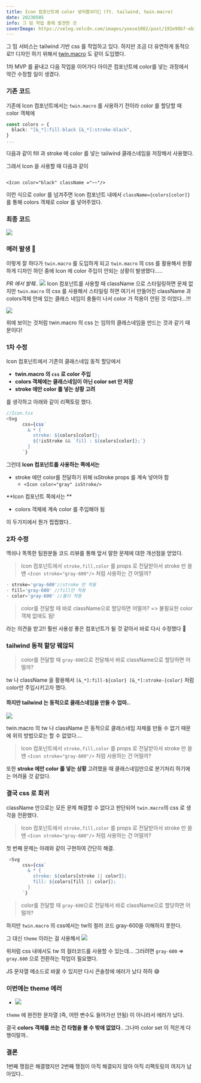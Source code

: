 ```yaml
---
title: Icon 컴포넌트에 color 넣어봅쉬다🌈 (ft. tailwind, twin.macro)
date: 20230505
info: 그 밈 작업 중에 발견한 것
coverImage: https://velog.velcdn.com/images/yoose1002/post/192e98b7-eb1b-45f3-a8df-d929ab0b1d34/image.png
---
```


그 밈 서비스는 tailwind 기반 css 를 작업하고 있다.
하지만 조금 더 유연하게 동적으로!! 디자인 하기 위해서 [twin.macro](https://github.com/ben-rogerson/twin.macro) 도 같이 도입했다.

1차 MVP 를 끝내고 다음 작업을 이어가다 아이콘 컴포넌트에 color를 넣는 과정에서 약간 수정할 일이 생겼다.

### 기존 코드

기존에 Icon 컴포넌트에서는 `twin.macro` 를 사용하기 전이라 color 를 할당할 때 color 객체에

```ts
const colors = {
  black: "[&_*]:fill-black [&_*]:stroke-black",
}
...

```

다음과 같이 fill 과 stroke 에 color 를 넣는 tailwind 클래스네임을 저장해서 사용했다.

그래서 Icon 을 사용할 때 다음과 같이

```

<Icon color="black" className ="~~"/>
```

이런 식으로 color 를 넘겨주면 Icon 컴포넌트 내에서 `className={colors[color]}` 를 통해 colors 객체로 color 를 넣어주었다.

### 최종 코드

![](https://velog.velcdn.com/images/yoose1002/post/893da7b2-3a0e-4040-b418-b26137dec044/image.png)

### 에러 발생 🧨

이렇게 잘 하다가 `twin.macro` 를 도입하게 되고 `twin.macro` 의 css 를 활용해서 원활하게 디자인 하던 중에 Icon 에 color 주입이 안되는 상황이 발생했다.....

_PR 에서 발췌.._
![](https://velog.velcdn.com/images/yoose1002/post/c191b462-e978-4ce9-8df6-308d3b0c38bf/image.png)
Icon 컴포넌트를 사용할 때 className 으로 스타일링하면 문제 없지만 `twin.macro` 의 css 를 사용해서 스타일링 하면 여기서 만들어진 className 과 colors객체 안에 있는 클래스 네임이 충돌이 나서 color 가 적용이 안된 것 이었다...!!!

![](https://velog.velcdn.com/images/yoose1002/post/081d2b02-0a37-4183-8e15-e2b9d277a3af/image.png)

위에 보이는 것처럼 twin.macro 의 css 는 임의의 클래스네임을 만드는 것과 같기 때문이다!

### 1차 수정

Icon 컴포넌트에서 기존의 클래스네임 동적 할당에서

- **twin.macro 의 `css` 로 color 주입**
- **colors 객체에는 클래스네임이 아닌 color set 만 저장**
- **stroke 에만 color 를 넣는 상황 고려**

를 생각하고 아래와 같이 리팩토링 했다.

```ts
//Icon.tsx
<Svg
      css={css`
        & * {
          stroke: ${colors[color]};
          ${!isStroke && `fill : ${colors[color]};`}
        }
      `}
```

그런데
**Icon 컴포넌트를 사용하는 쪽에서는**

- stroke 에만 color를 전달하기 위해 isStroke props 를 계속 넣어야 함
  - `<Icon color="gray" isStroke/>`

**Icon 컴포넌트 쪽에서는 **

- colors 객체에 계속 color 를 주입해야 됨

이 두가지에서 뭔가 찝찝했다..

### 2차 수정

역쉬나 똑똑한 팀원분들 코드 리뷰를 통해 앞서 말한 문제에 대한 개선점을 얻었다.

> Icon 컴포넌트에서 `stroke,fill,color` 를 props 로 전달받아서 stroke 만 쓸 땐 `<Icon stroke="gray-600"/>` 처럼 사용하는 건 어떨까?

```ts
- stroke='gray-600'//stroke 만 적용
- fill='gray-600' //fill만 적용
- color='gray-600' //둘다 적용
```

> color를 전달할 때 바로 className으로 할당하면 어떨까?
> => 불필요한 color 객체 없애도 됨!

라는 의견을 받고!! 훨씬 사용성 좋은 컴포넌트가 될 것 같아서 바로 다시 수정했다 🙌

### tailwind 동적 할당 웨않되

> color를 전달할 때 `gray-600`으로 전달해서 바로 className으로 할당하면 어떨까?

tw 나 className 을 활용해서
`[&_*]:fill-${color} [&_*]:stroke-{color}` 처럼 color만 주입시키고자 했다.

#### 하지만 tailwind 는 동적으로 클래스네임을 만들 수 업따..

![](https://velog.velcdn.com/images/yoose1002/post/11b786b4-e974-4f9c-8cbf-12e2652dc88a/image.png)

twin.macro 의 tw 나 className 은 동적으로 클래스네임 자체를 만들 수 없기 때문에 위의 방법으로는 할 수 없었다....

> Icon 컴포넌트에서 `stroke,fill,color` 를 props 로 전달받아서 stroke 만 쓸 땐 `<Icon stroke="gray-600"/>` 처럼 사용하는 건 어떨까?

또한 **stroke 에만 color 를 넣는 상황** 고려했을 때 클래스네임만으로 분기처리 하기에는 어려울 것 같았다.

### 결국 css 로 회귀

className 만으로는 모든 문제 해결할 수 없다고 판단되어
`twin.macro`의 css 로 생각을 전환했다.

> Icon 컴포넌트에서 `stroke,fill,color` 를 props 로 전달받아서 stroke 만 쓸 땐 `<Icon stroke="gray-600"/>` 처럼 사용하는 건 어떨까?

첫 번째 문제는 아래와 같이 구현하여 간단히 해결.

```ts
 <Svg
      css={css`
        & * {
          stroke: ${colors[stroke || color]};
          fill: ${colors[fill || color]};
        }
      `}
```

> color를 전달할 때 `gray-600`으로 전달해서 바로 className으로 할당하면 어떨까?

하지만 `twin.macro` 의 css에서는 tw의 컬러 코드 gray-600을 이해하지 못한다.

그 대신 `theme` 이라는 걸 사용해서
![](https://velog.velcdn.com/images/yoose1002/post/a41c5c14-e779-4258-8d8d-64e0677ed815/image.png)

위처럼 css 내에서도 tw 의 컬러코드를 사용할 수 있는데...
그러려면 `gray-600` => `gray.600` 으로 전환하는 작업이 필요했다.

JS 문자열 메소드로 바꿀 수 있지만 다시 콘솔창에 에러가 났다 하하 😅

### 이번에는 theme 에러

- ![](https://velog.velcdn.com/images/yoose1002/post/21f55bd1-41b3-4c28-8a4d-fe8f24dcfb59/image.png)

`theme` 에 완전한 문자열 (즉, 어떤 변수도 들어가선 안됨) 이 아니라서 에러가 났다.

결국 **colors 객체를 쓰는 건 타협을 볼 수 밖에 없었다**.. 그나마 color set 이 적은게 다행이랄까..

### 결론

1번째 쟁점은 해결했지만 2번째 쟁점이 아직 해결되지 않아 아직 리팩토링의 여지가 남아있다..
